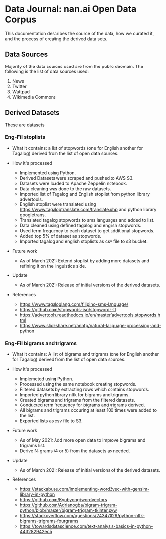# Data Journal: nan.ai Open Data Corpus
This documentation describes the source of the data, how we curated it, and the process of creating the derived data sets.

## Data Sources
Majority of the data sources used are from the public deomain. The following is the list of data sources used:

  1. News
  2. Twitter
  3. Wattpad
  4. Wikimedia Commons

## Derived Datasets
These are datasets 

### Eng-Fil stoplists

- What it contains: a list of stopwords (one for English another for Tagalog) derived from the list of open data sources.
- How it's processed
  - Implemented using Python.
  - Derived Datasets were scraped and pushed to AWS S3.
  - Datasets were loaded to Apache Zeppelin notebook.
  - Data cleaning was done to the raw datasets.
  - Imported list of Tagalog and English stoplist from python library advertools.
  - English stoplist were translated using https://www.tagalogtranslate.com/translate.php and python library googletrans.
  - Translated tagalog stopwords to sms languages and added to list.
  - Data cleaned using defined tagalog and english stopwords.
  - Used term frequency to each dataset to get additional stopwords.
  - Added top 5% of dataset as stopwords.
  - Imported tagalog and english stoplists as csv file to s3 bucket.

- Future work
  - As of March 2021: Extend stoplist by adding more datasets and refining it on the linguistics side.

- Update
  - As of March 2021: Release of initial versions of the derived datasets.

- References
  - https://www.tagaloglang.com/filipino-sms-language/
  - https://github.com/stopwords-iso/stopwords-tl
  - https://advertools.readthedocs.io/en/master/advertools.stopwords.html
  - https://www.slideshare.net/anntp/natural-language-processing-and-python  


### Eng-Fil bigrams and trigrams
- What it contains: A list of bigrams and trigrams (one for English another for Tagalog) derived from the list of open data sources.

- How it's processed
  - Implemeted using Python.
  - Processed using the same notebook creating stopwords.
  - Filtered datasets by extracting rows which contains stopwords.
  - Imported python library nltk for bigrams and trigrams.
  - Created bigrams and trigrams from the filtered datasets.
  - Conducted term frequency for bigrams and trigrams derived.
  - All bigrams and trigrams occuring at least 100 times were added to the list.
  - Exported lists as csv file to S3.
  
- Future work
  - As of May 2021: Add more open data to improve bigrams and trigrams list.
  - Derive N-grams (4 or 5) from the datasets as needed.
  
- Update
  - As of March 2021: Release of initial versions of the derived datasets.

- References
  - https://stackabuse.com/implementing-word2vec-with-gensim-library-in-python
  - https://github.com/Kyubyong/wordvectors
  - https://github.com/Adrianogba/bigram-trigram-python/blob/master/bigram-trigram-tkinter.pyw
  - https://stackoverflow.com/questions/24347029/python-nltk-bigrams-trigrams-fourgrams
  - https://towardsdatascience.com/text-analysis-basics-in-python-443282942ec5
